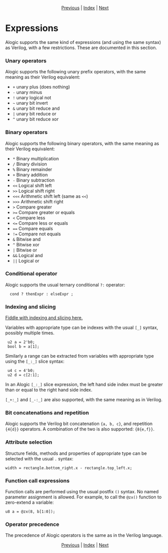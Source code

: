<p align="center">
<a href="control.md">Previous</a> |
<a href="index.md">Index</a> |
<a href="networks.md">Next</a>
</p>

# Expressions

Alogic supports the same kind of expressions (and using the same syntax) as
Verilog, with a few restrictions. These are documented in this section.

### Unary operators

Alogic supports the following unary prefix operators, with the same meaning as
their Verilog equivalent:

- `+` unary plus (does nothing)
- `-` unary minus
- `!` unary logical not
- `~` unary bit invert
- `&` unary bit reduce and
- `|` unary bit reduce or
- `^` unary bit reduce xor

### Binary operators

Alogic supports the following binary operators, with the same meaning as
their Verilog equivalent:

- `*` Binary multiplication
- `/` Binary division
- `%` Binary remainder
- `+` Binary addition
- `-` Binary subtraction
- `<<` Logical shift left
- `>>` Logical shift right
- `<<<` Arithmetic shift left (same as `<<`)
- `>>>` Arithmetic shift right
- `>` Compare greater
- `>=` Compare greater or equals
- `<` Compare less
- `<=` Compare less or equals
- `==` Compare equals
- `!=` Compare not equals
- `&` Bitwise and
- `^` Bitwise xor
- `|` Bitwise or
- `&&` Logical and
- `||` Logical or

### Conditional operator

Alogic supports the usual ternary conditional `?:` operator:

```
  cond ? thenExpr : elseExpr ;
```

### Indexing and slicing

<a href="http://afiddle.argondesign.com/?example=expr_indexing.alogic">Fiddle with indexing and slicing here.</a>

Variables with appropriate type can be indexes with the usual `[_]` syntax,
possibly multiple times.

```
 u2 a = 2'b0;
 bool b = a[1];
```

Similarly a range can be extracted from variables with appropriate type using
the `[_:_]` slice syntax:

```
 u4 c = 4'b0;
 u2 d = c[2:1];
```

In an Alogic `[_:_]` slice expression, the left hand side index must be greater
than or equal to the right hand side index.

`[_+:_]` and `[_-:_]` are also supported, with the same meaning as in Verilog.

### Bit concatenations and repetition

Alogic supports the Verilog bit concatenation `{a, b, c}`, and repetition
`{4{d}}` operators. A combination of the two is also supported: `{8{e,f}}`.

### Attribute selection

Structure fields, methods and properties of appropriate type can be selected
with the usual `.` syntax:

```
width = rectangle.bottom_right.x - rectangle.top_left.x;
```

### Function call expressions

Function calls are performed using the usual postfix `()` syntax. No named
parameter assignment is allowed. For example, to call the `@zx()` function to
zero-extend a variable:

```
u8 a = @zx(8, b[1:0]);
```

### Operator precedence

The precedence of Alogic operators is the same as in the Verilog language.

<p align="center">
<a href="control.md">Previous</a> |
<a href="index.md">Index</a> |
<a href="networks.md">Next</a>
</p>
